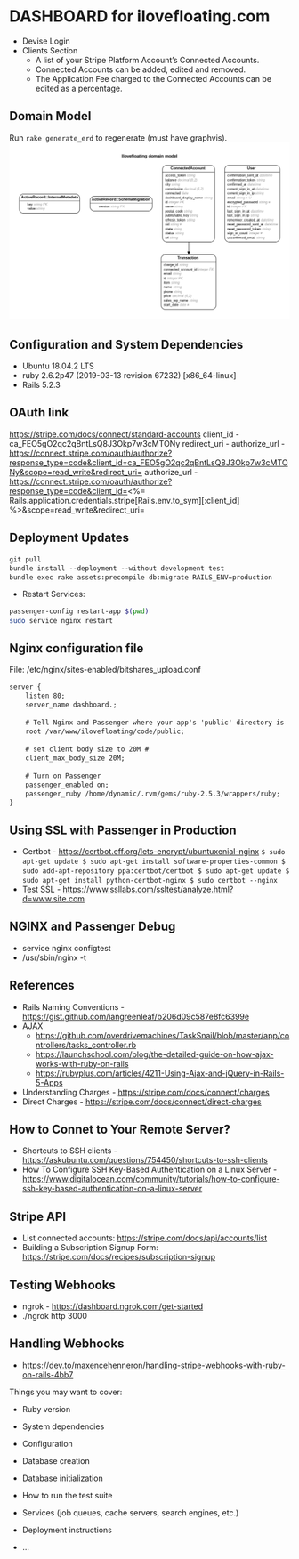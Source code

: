 # DASHBOARD for ilovefloating.com

- Devise Login
- Clients Section 
  - A list of your Stripe Platform Account’s Connected Accounts.
  - Connected Accounts can be added, edited and removed. 
  - The Application Fee charged to the Connected Accounts can be edited as a percentage.

## Domain Model
Run `rake generate_erd` to regenerate (must have graphvis).
![](/erd.png)

## Configuration and System Dependencies
- Ubuntu 18.04.2 LTS
- ruby 2.6.2p47 (2019-03-13 revision 67232) [x86_64-linux]
- Rails 5.2.3

## OAuth link
https://stripe.com/docs/connect/standard-accounts
client_id - ca_FEO5gO2qc2qBntLsQ8J3Okp7w3cMTONy
redirect_uri - 
authorize_url - https://connect.stripe.com/oauth/authorize?response_type=code&client_id=ca_FEO5gO2qc2qBntLsQ8J3Okp7w3cMTONy&scope=read_write&redirect_uri=
authorize_url - https://connect.stripe.com/oauth/authorize?response_type=code&client_id=<%= Rails.application.credentials.stripe[Rails.env.to_sym][:client_id] %>&scope=read_write&redirect_uri=


## Deployment Updates
```
git pull
bundle install --deployment --without development test
bundle exec rake assets:precompile db:migrate RAILS_ENV=production
```
- Restart Services:
```sh
passenger-config restart-app $(pwd)
sudo service nginx restart
```

## Nginx configuration file
File: /etc/nginx/sites-enabled/bitshares_upload.conf
```
server {
    listen 80;
    server_name dashboard.;

    # Tell Nginx and Passenger where your app's 'public' directory is
    root /var/www/ilovefloating/code/public;

    # set client body size to 20M #
    client_max_body_size 20M;

    # Turn on Passenger
    passenger_enabled on;
    passenger_ruby /home/dynamic/.rvm/gems/ruby-2.5.3/wrappers/ruby;
}
```

## Using SSL with Passenger in Production

- Certbot - https://certbot.eff.org/lets-encrypt/ubuntuxenial-nginx
`
$ sudo apt-get update
$ sudo apt-get install software-properties-common
$ sudo add-apt-repository ppa:certbot/certbot
$ sudo apt-get update
$ sudo apt-get install python-certbot-nginx
$ sudo certbot --nginx
`
- Test SSL - https://www.ssllabs.com/ssltest/analyze.html?d=www.site.com

## NGINX and Passenger Debug
- service nginx configtest
- /usr/sbin/nginx -t



## References
- Rails Naming Conventions - https://gist.github.com/iangreenleaf/b206d09c587e8fc6399e
- AJAX
  - https://github.com/overdrivemachines/TaskSnail/blob/master/app/controllers/tasks_controller.rb
  - https://launchschool.com/blog/the-detailed-guide-on-how-ajax-works-with-ruby-on-rails
  - https://rubyplus.com/articles/4211-Using-Ajax-and-jQuery-in-Rails-5-Apps
- Understanding Charges - https://stripe.com/docs/connect/charges
- Direct Charges - https://stripe.com/docs/connect/direct-charges


## How to Connet to Your Remote Server?
- Shortcuts to SSH clients - https://askubuntu.com/questions/754450/shortcuts-to-ssh-clients
- How To Configure SSH Key-Based Authentication on a Linux Server - https://www.digitalocean.com/community/tutorials/how-to-configure-ssh-key-based-authentication-on-a-linux-server

## Stripe API
- List connected accounts: https://stripe.com/docs/api/accounts/list
- Building a Subscription Signup Form: https://stripe.com/docs/recipes/subscription-signup

## Testing Webhooks
- ngrok - https://dashboard.ngrok.com/get-started
- ./ngrok http 3000

## Handling Webhooks
- https://dev.to/maxencehenneron/handling-stripe-webhooks-with-ruby-on-rails-4bb7



Things you may want to cover:

* Ruby version

* System dependencies

* Configuration

* Database creation

* Database initialization

* How to run the test suite

* Services (job queues, cache servers, search engines, etc.)

* Deployment instructions

* ...

